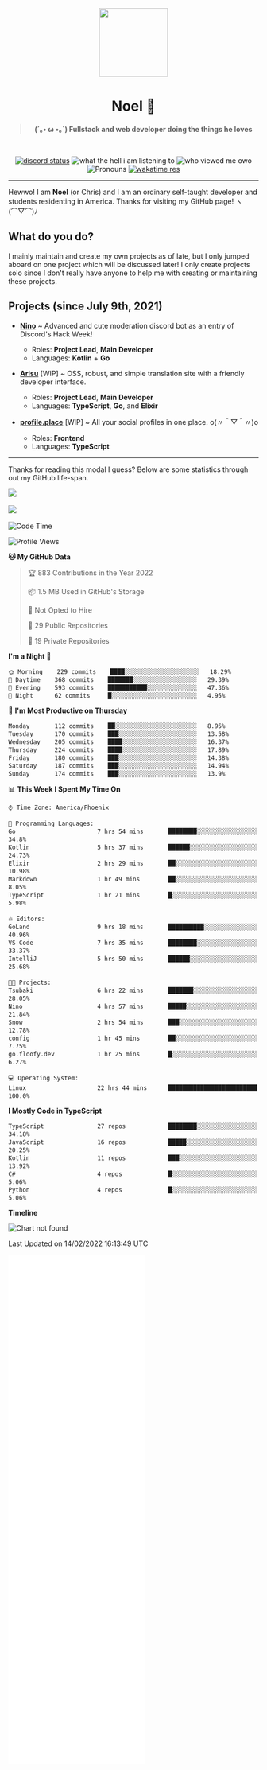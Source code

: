 <div align='center'>
  <div align='center'>
    <img
      src='https://cdn.floofy.dev/art/icons/icon_cinnamonserval.png'
      width='138'
      height='138'
    />
  </div>
  <h1>Noel 🐾</h1>
  <blockquote><strong>(´｡• ω •｡`) Fullstack and web developer doing the things he loves</strong></blockquote>

  <br />

  <a href='https://discord.com/users/280158289667555328' target='_blank'><img alt="discord status" src="https://dev.discordprofiles.me/badge/status/280158289667555328" /></a>
  <img alt="what the hell i am listening to" src="https://dev.discordprofiles.me/badge/spotify/280158289667555328" />
  <img alt="who viewed me owo" src="https://komarev.com/ghpvc/?username=auguwu" />
  <img alt='Pronouns' src='https://img.shields.io/endpoint?url=https://pronoundb.org/shields/6004d014406af11e4593a013' />
  <a href="https://wakatime.com/@auguwu" target='_blank'>
    <img alt='wakatime res' src='https://wakatime.com/badge/user/89736485-42ec-4c0f-a2f3-481db74514dc.svg' />
  </a>
</div>

<hr />

Hewwo! I am **Noel** (or Chris) and I am an ordinary self-taught developer and students residenting in America. Thanks for visiting my GitHub page! ヽ(⌒▽⌒)ﾉ

## What do you do?
I mainly maintain and create my own projects as of late, but I only jumped aboard on one project which will be discussed later! I only create projects
solo since I don't really have anyone to help me with creating or maintaining these projects.

## Projects (since July 9th, 2021)
- [**Nino**](https://nino.sh) ~ Advanced and cute moderation discord bot as an entry of Discord's Hack Week!
  - Roles: **Project Lead**, **Main Developer**
  - Languages: **Kotlin** + **Go**

- [**Arisu**](https://arisu.land) [WIP] ~ OSS, robust, and simple translation site with a friendly developer interface.
  - Roles: **Project Lead**, **Main Developer**
  - Languages: **TypeScript**, **Go**, and **Elixir**

- [**profile.place**](https://profile.place) [WIP] ~ All your social profiles in one place. o(〃＾▽＾〃)o
  - Roles: **Frontend**
  - Languages: **TypeScript**

---

Thanks for reading this modal I guess? Below are some statistics through out my GitHub life-span.

![](https://github-readme-stats.vercel.app/api?username=auguwu&count_private=true&show_icons=true&theme=gruvbox)

![](https://github-readme-stats.vercel.app/api/top-langs/?username=auguwu&layout=compact&theme=gruvbox)

<!--START_SECTION:waka-->
![Code Time](http://img.shields.io/badge/Code%20Time-2%2C731%20hrs%2041%20mins-blue)

![Profile Views](http://img.shields.io/badge/Profile%20Views-57-blue)

**🐱 My GitHub Data** 

> 🏆 883 Contributions in the Year 2022
 > 
> 📦 1.5 MB Used in GitHub's Storage 
 > 
> 🚫 Not Opted to Hire
 > 
> 📜 29 Public Repositories 
 > 
> 🔑 19 Private Repositories  
 > 
**I'm a Night 🦉** 

```text
🌞 Morning    229 commits    ████░░░░░░░░░░░░░░░░░░░░░   18.29% 
🌆 Daytime    368 commits    ███████░░░░░░░░░░░░░░░░░░   29.39% 
🌃 Evening    593 commits    ███████████░░░░░░░░░░░░░░   47.36% 
🌙 Night      62 commits     █░░░░░░░░░░░░░░░░░░░░░░░░   4.95%

```
📅 **I'm Most Productive on Thursday** 

```text
Monday       112 commits    ██░░░░░░░░░░░░░░░░░░░░░░░   8.95% 
Tuesday      170 commits    ███░░░░░░░░░░░░░░░░░░░░░░   13.58% 
Wednesday    205 commits    ████░░░░░░░░░░░░░░░░░░░░░   16.37% 
Thursday     224 commits    ████░░░░░░░░░░░░░░░░░░░░░   17.89% 
Friday       180 commits    ███░░░░░░░░░░░░░░░░░░░░░░   14.38% 
Saturday     187 commits    ███░░░░░░░░░░░░░░░░░░░░░░   14.94% 
Sunday       174 commits    ███░░░░░░░░░░░░░░░░░░░░░░   13.9%

```


📊 **This Week I Spent My Time On** 

```text
⌚︎ Time Zone: America/Phoenix

💬 Programming Languages: 
Go                       7 hrs 54 mins       ████████░░░░░░░░░░░░░░░░░   34.8% 
Kotlin                   5 hrs 37 mins       ██████░░░░░░░░░░░░░░░░░░░   24.73% 
Elixir                   2 hrs 29 mins       ██░░░░░░░░░░░░░░░░░░░░░░░   10.98% 
Markdown                 1 hr 49 mins        ██░░░░░░░░░░░░░░░░░░░░░░░   8.05% 
TypeScript               1 hr 21 mins        █░░░░░░░░░░░░░░░░░░░░░░░░   5.98%

🔥 Editors: 
GoLand                   9 hrs 18 mins       ██████████░░░░░░░░░░░░░░░   40.96% 
VS Code                  7 hrs 35 mins       ████████░░░░░░░░░░░░░░░░░   33.37% 
IntelliJ                 5 hrs 50 mins       ██████░░░░░░░░░░░░░░░░░░░   25.68%

🐱‍💻 Projects: 
Tsubaki                  6 hrs 22 mins       ███████░░░░░░░░░░░░░░░░░░   28.05% 
Nino                     4 hrs 57 mins       █████░░░░░░░░░░░░░░░░░░░░   21.84% 
Snow                     2 hrs 54 mins       ███░░░░░░░░░░░░░░░░░░░░░░   12.78% 
config                   1 hr 45 mins        ██░░░░░░░░░░░░░░░░░░░░░░░   7.75% 
go.floofy.dev            1 hr 25 mins        █░░░░░░░░░░░░░░░░░░░░░░░░   6.27%

💻 Operating System: 
Linux                    22 hrs 44 mins      █████████████████████████   100.0%

```

**I Mostly Code in TypeScript** 

```text
TypeScript               27 repos            ████████░░░░░░░░░░░░░░░░░   34.18% 
JavaScript               16 repos            █████░░░░░░░░░░░░░░░░░░░░   20.25% 
Kotlin                   11 repos            ███░░░░░░░░░░░░░░░░░░░░░░   13.92% 
C#                       4 repos             █░░░░░░░░░░░░░░░░░░░░░░░░   5.06% 
Python                   4 repos             █░░░░░░░░░░░░░░░░░░░░░░░░   5.06%

```


**Timeline**

![Chart not found](https://raw.githubusercontent.com/auguwu/auguwu/master/charts/bar_graph.png) 


 Last Updated on 14/02/2022 16:13:49 UTC
<!--END_SECTION:waka-->

![](./github-metrics.svg)
